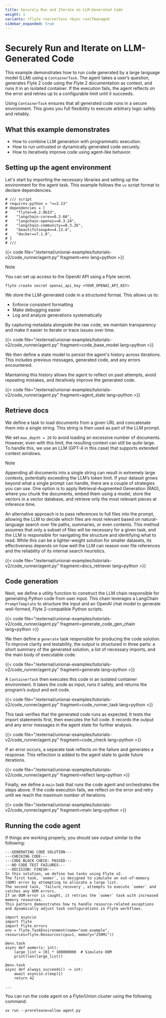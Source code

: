 ```yaml
---
title: Securely Run and Iterate on LLM-Generated Code
weight: 1
variants: +flyte +serverless +byoc +selfmanaged
sidebar_expanded: true
---
```


# Securely Run and Iterate on LLM-Generated Code

This example demonstrates how to run code generated by a large language model (LLM) using a `ContainerTask`.
The agent takes a user’s question, generates Flyte 2 code using the Flyte 2 documentation as context, and runs it in an isolated container.
If the execution fails, the agent reflects on the error and retries
up to a configurable limit until it succeeds.

Using `ContainerTask` ensures that all generated code runs in a secure environment.
This gives you full flexibility to execute arbitrary logic safely and reliably.

## What this example demonstrates

- How to combine LLM generation with programmatic execution.
- How to run untrusted or dynamically generated code securely.
- How to iteratively improve code using agent-like behavior.

## Setting up the agent environment

Let's start by importing the necessary libraries and setting up the environment for the agent task.
This example follows the `uv` script format to declare dependencies.

```
# /// script
# requires-python = "==3.13"
# dependencies = [
#    "flyte>=0.2.0b33",
#    "langchain-core==0.3.66",
#    "langchain-openai==0.3.24",
#    "langchain-community==0.3.26",
#    "beautifulsoup4==4.13.4",
#    "docker==7.1.0",
# ]
# ///
```

{{< code file="/external/unionai-examples/tutorials-v2/code_runner/agent.py" fragment=env lang=python >}}

> [!NOTE]
> You can set up access to the OpenAI API using a Flyte secret.
>
> ```
> flyte create secret openai_api_key <YOUR_OPENAI_API_KEY>
> ```

We store the LLM-generated code in a structured format. This allows us to:

- Enforce consistent formatting
- Make debugging easier
- Log and analyze generations systematically

By capturing metadata alongside the raw code, we maintain transparency and make it easier to iterate or trace issues over time.

{{< code file="/external/unionai-examples/tutorials-v2/code_runner/agent.py" fragment=code_base_model lang=python >}}

We then define a state model to persist the agent's history across iterations. This includes previous messages,
generated code, and any errors encountered.

Maintaining this history allows the agent to reflect on past attempts, avoid repeating mistakes,
and iteratively improve the generated code.

{{< code file="/external/unionai-examples/tutorials-v2/code_runner/agent.py" fragment=agent_state lang=python >}}

## Retrieve docs

We define a task to load documents from a given URL and concatenate them into a single string.
This string is then used as part of the LLM prompt.

We set `max_depth = 20` to avoid loading an excessive number of documents.
However, even with this limit, the resulting context can still be quite large.
To handle this, we use an LLM (GPT-4 in this case) that supports extended context windows.

> [!NOTE]
> Appending all documents into a single string can result in extremely large contexts, potentially exceeding the LLM’s token limit.
> If your dataset grows beyond what a single prompt can handle, there are a couple of strategies you can use.
> One option is to apply Retrieval-Augmented Generation (RAG), where you chunk the documents, embed them using a model,
> store the vectors in a vector database, and retrieve only the most relevant pieces at inference time.
>
> An alternative approach is to pass references to full files into the prompt, allowing the LLM to decide which files are most relevant based
> on natural-language search over file paths, summaries, or even contents. This method assumes that only a subset of files
> will be necessary for a given task, and the LLM is responsible for navigating the structure and identifying what to read.
> While this can be a lighter-weight solution for smaller datasets, its effectiveness depends on how well the LLM can
> reason over file references and the reliability of its internal search heuristics.

{{< code file="/external/unionai-examples/tutorials-v2/code_runner/agent.py" fragment=docs_retriever lang=python >}}

## Code generation

Next, we define a utility function to construct the LLM chain responsible for generating Python code from user input. This chain leverages
a LangChain `PromptTemplate` to structure the input and an OpenAI chat model to generate well-formed, Flyte 2-compatible Python scripts.

{{< code file="/external/unionai-examples/tutorials-v2/code_runner/agent.py" fragment=generate_code_gen_chain lang=python >}}

We then define a `generate` task responsible for producing the code solution.
To improve clarity and testability, the output is structured in three parts:
a short summary of the generated solution, a list of necessary imports,
and the main body of executable code.

{{< code file="/external/unionai-examples/tutorials-v2/code_runner/agent.py" fragment=generate lang=python >}}

A `ContainerTask` then executes this code in an isolated container environment.
It takes the code as input, runs it safely, and returns the program’s output and exit code.

{{< code file="/external/unionai-examples/tutorials-v2/code_runner/agent.py" fragment=code_runner_task lang=python >}}

This task verifies that the generated code runs as expected.
It tests the import statements first, then executes the full code.
It records the output and any error messages in the agent state for further analysis.

{{< code file="/external/unionai-examples/tutorials-v2/code_runner/agent.py" fragment=code_check lang=python >}}

If an error occurs, a separate task reflects on the failure and generates a response.
This reflection is added to the agent state to guide future iterations.

{{< code file="/external/unionai-examples/tutorials-v2/code_runner/agent.py" fragment=reflect lang=python >}}

Finally, we define a `main` task that runs the code agent and orchestrates the steps above.
If the code execution fails, we reflect on the error and retry until we reach the maximum number of iterations.

{{< code file="/external/unionai-examples/tutorials-v2/code_runner/agent.py" fragment=main lang=python >}}

## Running the code agent

If things are working properly, you should see output similar to the following:

```
---GENERATING CODE SOLUTION---
---CHECKING CODE---
---CODE BLOCK CHECK: PASSED---
---NO CODE TEST FAILURES---
---DECISION: FINISH---
In this solution, we define two tasks using Flyte v2.
The first task, `oomer`, is designed to simulate an out-of-memory (OOM) error by attempting to allocate a large list.
The second task, `failure_recovery`, attempts to execute `oomer` and catches any OOM errors.
If an OOM error is caught, it retries the `oomer` task with increased memory resources.
This pattern demonstrates how to handle resource-related exceptions and dynamically adjust task configurations in Flyte workflows.

import asyncio
import flyte
import flyte.errors
env = flyte.TaskEnvironment(name="oom_example", resources=flyte.Resources(cpu=1, memory="250Mi"))

@env.task
async def oomer(x: int):
    large_list = [0] * 100000000  # Simulate OOM
    print(len(large_list))

@env.task
async def always_succeeds() -> int:
    await asyncio.sleep(1)
    return 42

...
```

You can run the code agent on a Flyte/Union cluster using the following command:

```
uv run --prerelease=allow agent.py
```

